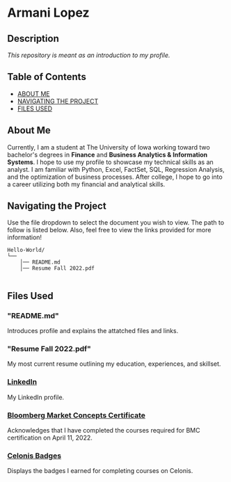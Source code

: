 # Armani Lopez

## Description

*This repository is meant as an introduction to my profile.*

## Table of Contents
- [ABOUT ME](#About-Me)
- [NAVIGATING THE PROJECT](#Navigating-the-Project)
- [FILES USED](#Files-Used)

## About Me

Currently, I am a student at The University of Iowa working toward two bachelor's degrees in **Finance** and **Business Analytics & Information Systems**. I hope to use my profile to showcase my technical skills as an analyst. I am familiar with Python, Excel, FactSet, SQL, Regression Analysis, and the optimization of business processes. After college, I hope to go into a career utilizing both my financial and analytical skills.

## Navigating the Project

Use the file dropdown to select the document you wish to view. The path to follow is listed below. Also, feel free to view the links provided for more information!

```text
Hello-World/
└── 
    │── README.md
    │── Resume Fall 2022.pdf
   
```

## Files Used

### "README.md"
Introduces profile and explains the attatched files and links.

### "Resume Fall 2022.pdf"
My most current resume outlining my education, experiences, and skillset.

### [LinkedIn](https://www.linkedin.com/in/armani-lopez/)
My LinkedIn profile.

### [Bloomberg Market Concepts Certificate](https://portal.bloombergforeducation.com/certificates/28trPp7jJ9AwxjbZG6L8DVnu)
Acknowledges that I have completed the courses required for BMC certification on April 11, 2022.

### [Celonis Badges](https://www.credly.com/earner/earned)
Displays the badges I earned for completing courses on Celonis.





